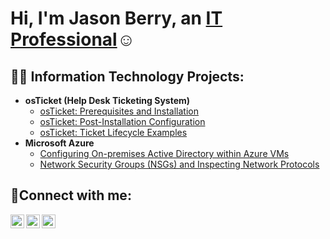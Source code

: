 <h1>Hi, I'm Jason Berry, an <a href="https://linkedin.com/in/jason-b-a68ba72b/">IT Professional</a>☺</h1>

<h2>👨‍💻 Information Technology Projects:</h2>

- <b>osTicket (Help Desk Ticketing System)</b>
  - [osTicket: Prerequisites and Installation](https://github.com/fourtywater/osticket-prereqs)
  - [osTicket: Post-Installation Configuration](https://github.com/fourtywater/post-install-config)
  - [osTicket: Ticket Lifecycle Examples](https://github.com/fourtywater/ticket-lifecycle)
- <b>Microsoft Azure</b>
  - [Configuring On-premises Active Directory within Azure VMs](https://github.com/fourtywater/configure-ad)
  - [Network Security Groups (NSGs) and Inspecting Network Protocols](https://github.com/fourtywater/azure-network-protocols)

<h2>🤳Connect with me:</h2>

[<img align="left" alt="Jason | Twitter" width="22px" src="https://cdn.jsdelivr.net/npm/simple-icons@v3/icons/twitter.svg" />][twitter]
[<img align="left" alt="Jason | LinkedIn" width="22px" src="https://cdn.jsdelivr.net/npm/simple-icons@v3/icons/linkedin.svg" />][linkedin]
[<img align="left" alt="Jason | Instagram" width="22px" src="https://cdn.jsdelivr.net/npm/simple-icons@v3/icons/instagram.svg" />][instagram]

[twitter]: https://twitter.com/
[instagram]: https://www.instagram.com/
[linkedin]: https://linkedin.com/in/
